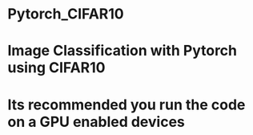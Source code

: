 # Pytorch_CIFAR10

# Image Classification with Pytorch using CIFAR10

# Its recommended you run the code on a GPU enabled devices
